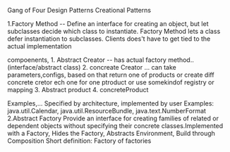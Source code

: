 Gang of Four Design Patterns
Creational Patterns

1.Factory Method -- Define an interface for creating an object, but let subclasses decide which class to instantiate. Factory Method lets a class defer instantiation to subclasses. Clients does't have to get tied to the actual implementation

compoenents, 1. Abstract Creator -- has actual factory method..(interface/abstract class) 2. concreate Creator ... can take parameters,configs, based on that return one of products or create diff concrete cretor ech one for one ptroduct or use somekindof registry or mapping 3. Abstract product 4. concreteProduct

Examples,... Specified by architecture, implemented by user Examples: java.util.Calendar, java.util.ResourceBundle, java.text.NumberFormat
2.Abstract Factory
Provide an interface for creating families of related or dependent objects without specifying their concrete classes.Implemented with a Factory, Hides the Factory, Abstracts Environment, Build through Composition Short definition: Factory of factories
